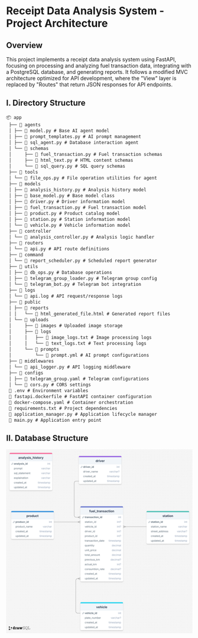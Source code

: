 # Receipt Data Analysis System - Project Architecture

## Overview

This project implements a receipt data analysis system using FastAPI, focusing on processing and analyzing fuel transaction data, integrating with a PostgreSQL database, and generating reports. It follows a modified MVC architecture optimized for API development, where the "View" layer is replaced by "Routes" that return JSON responses for API endpoints. 

## I. Directory Structure
```
📦 app
 ├── 📂 agents
 │ ├── 📜 model.py # Base AI agent model
 │ ├── 📜 prompt_templates.py # AI prompt management
 │ ├── 📜 sql_agent.py # Database interaction agent
 │ └── 📂 schemas
 │     ├── 📜 fuel_transaction.py # Fuel transaction schemas
 │     ├── 📜 html_text.py # HTML content schemas
 │     └── 📜 sql_query.py # SQL query schemas
 ├── 📂 tools
 │ └── 📜 file_ops.py # File operation utilities for agent
 ├── 📂 models
 │ ├── 📜 analysis_history.py # Analysis history model
 │ ├── 📜 base_model.py # Base model class
 │ ├── 📜 driver.py # Driver information model
 │ ├── 📜 fuel_transaction.py # Fuel transaction model
 │ ├── 📜 product.py # Product catalog model
 │ ├── 📜 station.py # Station information model
 │ └── 📜 vehicle.py # Vehicle information model
 ├── 📂 controller
 │ └── 📜 analysis_controller.py # Analysis logic handler
 ├── 📂 routers
 │ └── 📜 api.py # API route definitions
 ├── 📂 command
 │ └── 📜 report_scheduler.py # Scheduled report generator
 ├── 📂 utils
 │ ├── 📜 db_ops.py # Database operations
 │ ├── 📜 telegram_group_loader.py # Telegram group config
 │ └── 📜 telegram_bot.py # Telegram bot integration
 ├── 📂 logs
 │ └── 📜 api.log # API request/response logs
 ├── 📂 public
 │ ├── 📂 reports
 │ │   └── 📜 html_generated_file.html # Generated report files
 │ └── 📂 uploads
 │     ├── 📂 images # Uploaded image storage
 │     ├── 📂 logs
 │     │   ├── 📜 image_logs.txt # Image processing logs
 │     │   └── 📜 text_logs.txt # Text processing logs
 │     └── 📂 prompts
 │         └── 📜 prompt.yml # AI prompt configurations
 ├── 📂 middlewares
 │ └── 📜 api_logger.py # API logging middleware
 ├── 📂 configs
 │ ├── 📜 telegram_group.yaml # Telegram configurations
 │ └── 📜 cors.py # CORS settings
 📜 .env # Environment variables
 📜 fastapi.dockerfile # FastAPI container configuration
 📜 docker-compose.yaml # Container orchestration
 📜 requirements.txt # Project dependencies
 📜 application_manager.py # Application lifecycle manager
 📜 main.py # Application entry point

 ```

 ## II. Database Structure

 ![ERD IMG](./images/FuelTransactionDB_ERD.png)

